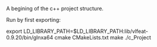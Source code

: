 A begining of the c++ project structure.

Run by first exporting:

export LD_LIBRARY_PATH=$LD_LIBRARY_PATH:lib/vlfeat-0.9.20/bin/glnxa64
cmake CMakeLists.txt
make
./c_Project



